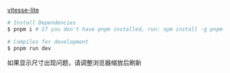 [vitesse-lite](https://github.com/antfu/vitesse-lite)

```bash
# Install Dependencies
$ pnpm i # If you don't have pnpm installed, run: npm install -g pnpm

# Compiles for development
$ pnpm run dev
```

如果显示尺寸出现问题，请调整浏览器缩放后刷新
